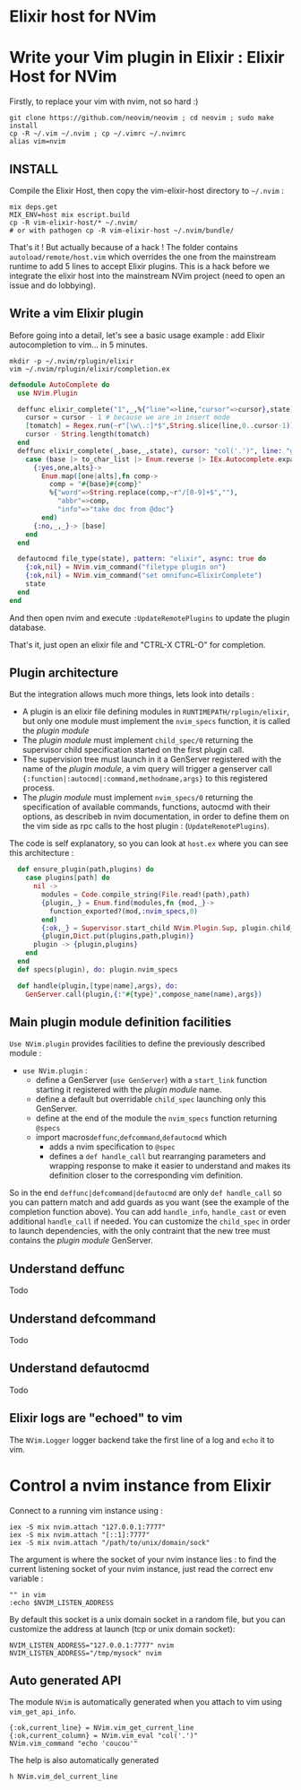 Elixir host for NVim
====================

# Write your Vim plugin in Elixir : Elixir Host for NVim #

Firstly, to replace your vim with nvim, not so hard :)

```
git clone https://github.com/neovim/neovim ; cd neovim ; sudo make install
cp -R ~/.vim ~/.nvim ; cp ~/.vimrc ~/.nvimrc
alias vim=nvim
```

## INSTALL ##

Compile the Elixir Host, then copy the vim-elixir-host directory to `~/.nvim` : 

```
mix deps.get
MIX_ENV=host mix escript.build
cp -R vim-elixir-host/* ~/.nvim/
# or with pathogen cp -R vim-elixir-host ~/.nvim/bundle/
```

That's it ! But actually because of a hack ! The folder contains
`autoload/remote/host.vim` which overrides the one from the
mainstream runtime to add 5 lines to accept Elixir plugins. This
is a hack before we integrate the elixir host into the mainstream
NVim project (need to open an issue and do lobbying).

## Write a vim Elixir plugin ##

Before going into a detail, let's see a basic usage example : add
Elixir autocompletion to vim... in 5 minutes.

```
mkdir -p ~/.nvim/rplugin/elixir
vim ~/.nvim/rplugin/elixir/completion.ex
```

```elixir
defmodule AutoComplete do
  use NVim.Plugin

  deffunc elixir_complete("1",_,%{"line"=>line,"cursor"=>cursor},state), cursor: "col('.')", line: "getline('.')" do
    cursor = cursor - 1 # because we are in insert mode
    [tomatch] = Regex.run(~r"[\w\.:]*$",String.slice(line,0..cursor-1))
    cursor - String.length(tomatch)
  end
  deffunc elixir_complete(_,base,_,state), cursor: "col('.')", line: "getline('.')" do
    case (base |> to_char_list |> Enum.reverse |> IEx.Autocomplete.expand) do
      {:yes,one,alts}-> 
        Enum.map([one|alts],fn comp->
          comp = "#{base}#{comp}"
          %{"word"=>String.replace(comp,~r"/[0-9]+$",""),
            "abbr"=>comp,
            "info"=>"take doc from @doc"}
        end)
      {:no,_,_}-> [base]
    end
  end

  defautocmd file_type(state), pattern: "elixir", async: true do
    {:ok,nil} = NVim.vim_command("filetype plugin on")
    {:ok,nil} = NVim.vim_command("set omnifunc=ElixirComplete")
    state
  end
end
```

And then open nvim and execute `:UpdateRemotePlugins` to update the plugin database. 

That's it, just open an elixir file and "CTRL-X CTRL-O" for completion. 

## Plugin architecture ##

But the integration allows much more things, lets look into
details : 

- A plugin is an elixir file defining modules in
  `RUNTIMEPATH/rplugin/elixir`, but only one module must implement
  the `nvim_specs` function, it is called the _plugin module_
- The _plugin module_ must implement `child_spec/0` returning the
  supervisor child specification started on the first plugin call.
- The supervision tree must launch in it a GenServer registered
  with the name of the _plugin module_, a vim query will trigger a
  genserver call `{:function|:autocmd|:command,methodname,args}`
  to this registered process.
- The _plugin module_ must implement `nvim_specs/0` returning the
  specification of available commands, functions, autocmd with
  their options, as describeb in nvim documentation, in order to
  define them on the vim side as rpc calls to the host plugin :
  (`UpdateRemotePlugins`).

The code is self explanatory, so you can look at `host.ex` where
you can see this architecture :

```elixir
  def ensure_plugin(path,plugins) do
    case plugins[path] do
      nil -> 
        modules = Code.compile_string(File.read!(path),path)
        {plugin,_} = Enum.find(modules,fn {mod,_}->
          function_exported?(mod,:nvim_specs,0)
        end)
        {:ok,_} = Supervisor.start_child NVim.Plugin.Sup, plugin.child_spec
        {plugin,Dict.put(plugins,path,plugin)}
      plugin -> {plugin,plugins}
    end
  end
  def specs(plugin), do: plugin.nvim_specs

  def handle(plugin,[type|name],args), do:
    GenServer.call(plugin,{:"#{type}",compose_name(name),args})
```

## Main plugin module definition facilities ##

`Use NVim.plugin` provides facilities to define the previously described module : 

- `use NVim.plugin` :
  - define a GenServer (`use GenServer`) with a `start_link`
    function starting it registered with the _plugin module_ name.
  - define a default but overridable `child_spec` launching only
    this GenServer.
  - define at the end of the module the `nvim_specs` function returning `@specs`
  - import macros`deffunc`,`defcommand`,`defautocmd` which
    - adds a nvim specification to `@spec`
    - defines a `def handle_call` but rearranging parameters and
      wrapping response to make it easier to understand and makes
      its definition closer to the corresponding vim definition.

So in the end `deffunc|defcommand|defautocmd` are only `def
handle_call` so you can pattern match and add guards as you want
(see the example of the completion function above). You can add
`handle_info`, `handle_cast` or even additional `handle_call` if
needed.  You can customize the `child_spec` in order to launch
dependencies, with the only contraint that the new tree must
contains the _plugin module_ GenServer.

## Understand deffunc ##

Todo

## Understand defcommand ##

Todo

## Understand defautocmd ##

Todo

## Elixir logs are "echoed" to vim ##

The `NVim.Logger` logger backend take the first line of a log and `echo` it
to vim.

# Control a nvim instance from Elixir #

Connect to a running vim instance using : 

```
iex -S mix nvim.attach "127.0.0.1:7777"
iex -S mix nvim.attach "[::1]:7777"
iex -S mix nvim.attach "/path/to/unix/domain/sock"
```

The argument is where the socket of your nvim instance lies : to
find the current listening socket of your nvim instance, just
read the correct env variable :

```
"" in vim 
:echo $NVIM_LISTEN_ADDRESS
```

By default this socket is a unix domain socket in a random file,
but you can customize the address at launch (tcp or unix domain socket):

```
NVIM_LISTEN_ADDRESS="127.0.0.1:7777" nvim
NVIM_LISTEN_ADDRESS="/tmp/mysock" nvim
```

## Auto generated API ##

The module `NVim` is automatically generated when you attach to
vim using `vim_get_api_info`. 

```
{:ok,current_line} = NVim.vim_get_current_line
{:ok,current_column} = NVim.vim_eval "col('.')"
NVim.vim_command "echo 'coucou'"
```

The help is also automatically generated

```
h NVim.vim_del_current_line
```


